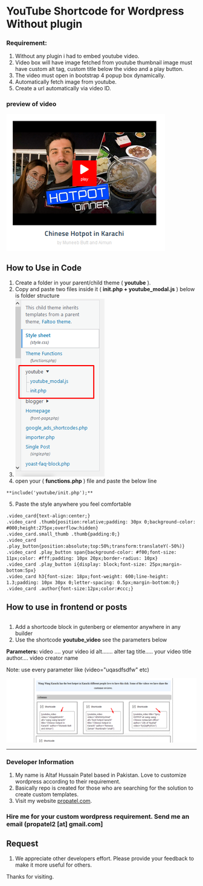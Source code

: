 # YouTube Shortcode for Wordpress Without plugin

### Requirement:
1. Without any plugin i had to embed youtube video.
2. Video box will have image fetched from youtube thumbnail image must have custom alt tag, custom title below the video and a play button.
3. The video must open in bootstrap 4 popup box dynamically.
4. Automatically fetch image from youtube.
5. Create a url automatically via video ID.

### preview of video

![preview of video card](/screenshots/video_card.png)


## How to Use in Code
1. Create a folder in your parent/child theme ( **youtube** ).
2. Copy and paste two files inside it ( **init.php + youtube_modal.js**   ) below is folder structure
3. ![folder structure for youtube](/screenshots/folder_structure.png)
4. open your ( **functions.php** ) file and paste the below line

```
**include('youtube/init.php');**
```

5. Paste the style anywhere you feel comfortable
```
.video_card{text-align:center;}
.video_card .thumb{position:relative;padding: 30px 0;background-color: #000;height:275px;overflow:hidden}
.video_card.small_thumb .thumb{padding:0;}
.video_card .play_button{position:absolute;top:50%;transform:translateY(-50%)}
.video_card .play_button span{background-color: #f00;font-size: 11px;color: #fff;padding: 10px 20px;border-radius: 10px}
.video_card .play_button i{display: block;font-size: 25px;margin-bottom:5px}
.video_card h3{font-size: 18px;font-weight: 600;line-height: 1.3;padding: 10px 30px 0;letter-spacing: 0.5px;margin-bottom:0;}
.video_card .author{font-size:12px;color:#ccc;}
```


## How to use in frontend or posts

``` [youtube_video video="UQqq6Kb4rDI" alt="image alt tag" title="video title like best video" author="by creator"]
```

1. Add a shortcode block in gutenberg or elementor anywhere in any builder
2. Use the shortcode **youtube_video** see the parameters below

**Parameters:**
video .... your video id
alt....... alter tag
title..... your video title
author.... video creator name

Note: use every parameter like (video="uqasdfsdfw" etc)

![use in gutenberg shortcode block](/screenshots/builder_structure.png)

-------------------------------------------------------------------
### Developer Information
1. My name is Altaf Hussain Patel based in Pakistan. Love to customize wordpress according to their requirement.
2. Basically repo is created for those who are searching for the solution to create custom templates.
3. Visit my website [propatel.com](https://propatel.com).

### Hire me for your custom wordpress requirement. Send me an email (propatel2 [at] gmail.com]

## Request
1. We appreciate other developers effort. Please provide your feedback to make it more useful for others.

Thanks for visiting.

